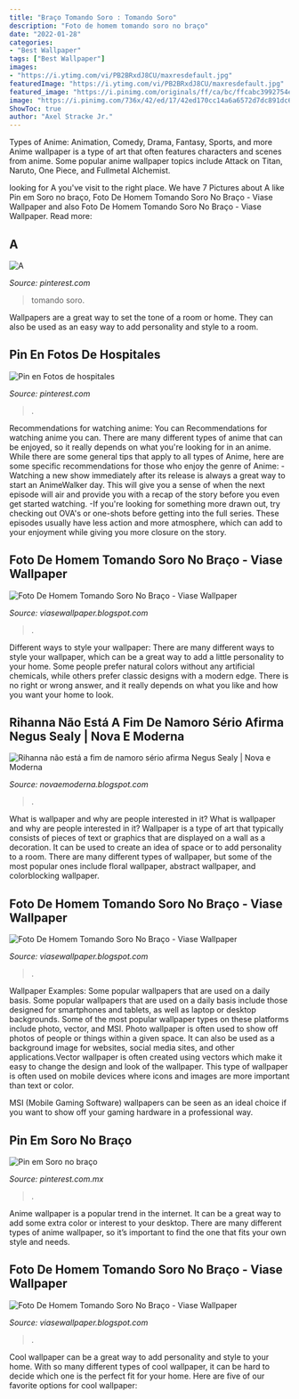 ```yaml
---
title: "Braço Tomando Soro : Tomando Soro"
description: "Foto de homem tomando soro no braço"
date: "2022-01-28"
categories:
- "Best Wallpaper"
tags: ["Best Wallpaper"]
images:
- "https://i.ytimg.com/vi/PB2BRxdJ8CU/maxresdefault.jpg"
featuredImage: "https://i.ytimg.com/vi/PB2BRxdJ8CU/maxresdefault.jpg"
featured_image: "https://i.pinimg.com/originals/ff/ca/bc/ffcabc3992754ed44b478b5a95203170.jpg"
image: "https://i.pinimg.com/736x/42/ed/17/42ed170cc14a6a6572d7dc891dc6b402.jpg"
ShowToc: true
author: "Axel Stracke Jr."
---
```



Types of Anime: Animation, Comedy, Drama, Fantasy, Sports, and more
Anime wallpaper is a type of art that often features characters and scenes from anime. Some popular anime wallpaper topics include Attack on Titan, Naruto, One Piece, and Fullmetal Alchemist.

	

		
looking for A you've visit to the right place. We have 7 Pictures about A like Pin em Soro no braço, Foto De Homem Tomando Soro No Braço - Viase Wallpaper and also Foto De Homem Tomando Soro No Braço - Viase Wallpaper. Read more:
		
    
## A

<img loading=lazy src="https://i.pinimg.com/474x/c5/65/a4/c565a466a467b10dc3912fb7bf2632a6.jpg" onerror="this.onerror=null;this.src='https://tse1.mm.bing.net/th?id=OIP.HT04sSB61yNR3xfeFX1EDAAAAA&amp;pid=15.1';" alt="A">

_Source: pinterest.com_

>tomando soro. 

	

Wallpapers are a great way to set the tone of a room or home. They can also be used as an easy way to add personality and style to a room.

    
## Pin En Fotos De Hospitales

<img loading=lazy src="https://i.pinimg.com/originals/ff/ca/bc/ffcabc3992754ed44b478b5a95203170.jpg" onerror="this.onerror=null;this.src='https://tse4.mm.bing.net/th?id=OIP.suODO8avBG_mtqNlYv79FQAAAA&amp;pid=15.1';" alt="Pin en Fotos de hospitales">

_Source: pinterest.com_

>. 

	

Recommendations for watching anime: You can
Recommendations for watching anime you can. There are many different types of anime that can be enjoyed, so it really depends on what you're looking for in an anime. While there are some general tips that apply to all types of Anime, here are some specific recommendations for those who enjoy the genre of Anime: 
-Watching a new show immediately after its release is always a great way to start an AnimeWalker day. This will give you a sense of when the next episode will air and provide you with a recap of the story before you even get started watching. 
-If you're looking for something more drawn out, try checking out OVA's or one-shots before getting into the full series. These episodes usually have less action and more atmosphere, which can add to your enjoyment while giving you more closure on the story.

    
## Foto De Homem Tomando Soro No Braço - Viase Wallpaper

<img loading=lazy src="https://i.pinimg.com/originals/53/9b/a4/539ba4c79f44f135e27573f910b4809e.jpg" onerror="this.onerror=null;this.src='https://tse2.mm.bing.net/th?id=OIP.KvHxMWmCPhzu_9Wb6bGXKgAAAA&amp;pid=15.1';" alt="Foto De Homem Tomando Soro No Braço - Viase Wallpaper">

_Source: viasewallpaper.blogspot.com_

>. 

	

Different ways to style your wallpaper:
There are many different ways to style your wallpaper, which can be a great way to add a little personality to your home. Some people prefer natural colors without any artificial chemicals, while others prefer classic designs with a modern edge. There is no right or wrong answer, and it really depends on what you like and how you want your home to look.

    
## Rihanna Não Está A Fim De Namoro Sério Afirma Negus Sealy | Nova E Moderna

<img loading=lazy src="http://3.bp.blogspot.com/-_6AeUcEZxi0/TrKTkgB_3sI/AAAAAAAABog/tex4fqO0mFw/s1600/Rihanna_Gripada.jpg" onerror="this.onerror=null;this.src='https://tse2.mm.bing.net/th?id=OIP.-ZREecnxL9essLnzkOyrwAHaFj&amp;pid=15.1';" alt="Rihanna não está a fim de namoro sério afirma Negus Sealy | Nova e Moderna">

_Source: novaemoderna.blogspot.com_

>. 

	

What is wallpaper and why are people interested in it?
What is wallpaper and why are people interested in it?
Wallpaper is a type of art that typically consists of pieces of text or graphics that are displayed on a wall as a decoration. It can be used to create an idea of space or to add personality to a room. There are many different types of wallpaper, but some of the most popular ones include floral wallpaper, abstract wallpaper, and colorblocking wallpaper.

    
## Foto De Homem Tomando Soro No Braço - Viase Wallpaper

<img loading=lazy src="https://i.ytimg.com/vi/PB2BRxdJ8CU/maxresdefault.jpg" onerror="this.onerror=null;this.src='https://tse3.mm.bing.net/th?id=OIP.Myj8AmW3n6A_XK7pmi2wWgHaEK&amp;pid=15.1';" alt="Foto De Homem Tomando Soro No Braço - Viase Wallpaper">

_Source: viasewallpaper.blogspot.com_

>. 

	

Wallpaper Examples: Some popular wallpapers that are used on a daily basis.
Some popular wallpapers that are used on a daily basis include those designed for smartphones and tablets, as well as laptop or desktop backgrounds. Some of the most popular wallpaper types on these platforms include photo, vector, and MSI. 
Photo wallpaper is often used to show off photos of people or things within a given space. It can also be used as a background image for websites, social media sites, and other applications.Vector wallpaper is often created using vectors which make it easy to change the design and look of the wallpaper. This type of wallpaper is often used on mobile devices where icons and images are more important than text or color. 

MSI (Mobile Gaming Software) wallpapers can be seen as an ideal choice if you want to show off your gaming hardware in a professional way.

    
## Pin Em Soro No Braço

<img loading=lazy src="https://i.pinimg.com/736x/42/ed/17/42ed170cc14a6a6572d7dc891dc6b402.jpg" onerror="this.onerror=null;this.src='https://tse3.mm.bing.net/th?id=OIP.PSISEMmj_2fnzbdM46qyUAHaHc&amp;pid=15.1';" alt="Pin em Soro no braço">

_Source: pinterest.com.mx_

>. 

	

Anime wallpaper is a popular trend in the internet. It can be a great way to add some extra color or interest to your desktop. There are many different types of anime wallpaper, so it’s important to find the one that fits your own style and needs.

    
## Foto De Homem Tomando Soro No Braço - Viase Wallpaper

<img loading=lazy src="https://lh5.googleusercontent.com/proxy/wfw1Ake8F_iJbY1Rl4EFUsOVCg70RlJFe_TpN-zMq-I7GwfNvA8w7L1CkOqssgnXmpmTDa2fak_Td6MRKwRul2oIKcK7MSJDVPpCavAzjM-uyE4vB-EcXWtZyH-vnsJwoQqzDwBG3Vf4b_5GatEbPkxbYHlH5YRq8GD2QOoGffvZs_RYWwAgof88J3OKqKL69mi_f-7tM4da2iZmhWx_l28Gt1h_5BEcKojmT4FMAw=s0-d" onerror="this.onerror=null;this.src='https://tse2.mm.bing.net/th?id=OIP.cA-h963hMzTnbKeSWDUrPwAAAA&amp;pid=15.1';" alt="Foto De Homem Tomando Soro No Braço - Viase Wallpaper">

_Source: viasewallpaper.blogspot.com_

>. 

	

Cool wallpaper can be a great way to add personality and style to your home. With so many different types of cool wallpaper, it can be hard to decide which one is the perfect fit for your home. Here are five of our favorite options for cool wallpaper: 

